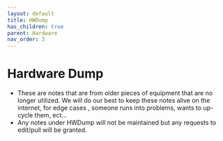 ```yaml
---
layout: default
title: HWDump
has_children: true
parent: Hardware
nav_order: 3
---
```

# Hardware Dump
- These are notes that are from older pieces of equipment that are no longer utilized. We will do our best to keep these notes alive on the internet, for edge cases , someone runs into problems, wants to up-cycle them, ect...
- Any notes under HWDump will not be maintained but any requests to edit/pull will be granted. 